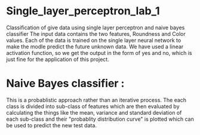# Single_layer_perceptron_lab_1
Classification of give data using single layer perceptron and naive bayes classifier
The input data contains the two features, Roundness and Color values. Each of the data is trained on the single layer neural network to make the modle predict the future unknown data. We have used a linear activation function, so we get the output in the form of yes and no, which is just fine for the application of this project.

# Naive Bayes classifier :
This is a probablistic approach rather than an iterative process. The each class is divided into sub-class of features which are then evaluated by calculating the things like the mean, variance and standard deviation of each sub-class and their "probablity distribution curve" is plotted which can be used to predict the new test data.
